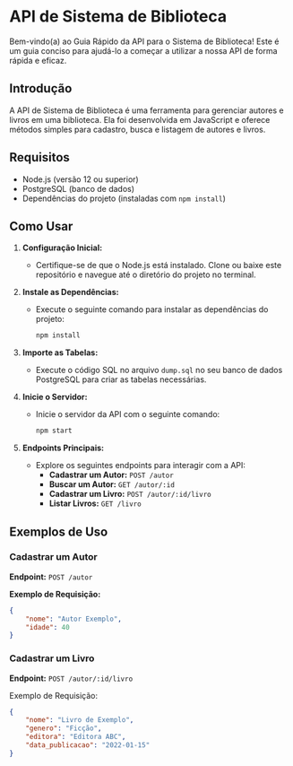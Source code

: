 # API de Sistema de Biblioteca 

Bem-vindo(a) ao Guia Rápido da API para o Sistema de Biblioteca! Este é um guia conciso para ajudá-lo a começar a utilizar a nossa API de forma rápida e eficaz.

## Introdução

A API de Sistema de Biblioteca é uma ferramenta para gerenciar autores e livros em uma biblioteca. Ela foi desenvolvida em JavaScript e oferece métodos simples para cadastro, busca e listagem de autores e livros.

## Requisitos

- Node.js (versão 12 ou superior)
- PostgreSQL (banco de dados)
- Dependências do projeto (instaladas com `npm install`)

## Como Usar

1. **Configuração Inicial:**
   - Certifique-se de que o Node.js está instalado. Clone ou baixe este repositório e navegue até o diretório do projeto no terminal.

2. **Instale as Dependências:**
   - Execute o seguinte comando para instalar as dependências do projeto:
     ```bash
     npm install
     ```

3. **Importe as Tabelas:**
   - Execute o código SQL no arquivo `dump.sql` no seu banco de dados PostgreSQL para criar as tabelas necessárias.

4. **Inicie o Servidor:**
   - Inicie o servidor da API com o seguinte comando:
     ```bash
     npm start
     ```

5. **Endpoints Principais:**
   - Explore os seguintes endpoints para interagir com a API:
     - **Cadastrar um Autor:** `POST /autor`
     - **Buscar um Autor:** `GET /autor/:id`
     - **Cadastrar um Livro:** `POST /autor/:id/livro`
     - **Listar Livros:** `GET /livro`

## Exemplos de Uso

### Cadastrar um Autor

**Endpoint:** `POST /autor`

**Exemplo de Requisição:**
```json
{
    "nome": "Autor Exemplo",
    "idade": 40
}
```

### Cadastrar um Livro

**Endpoint:** `POST /autor/:id/livro`

Exemplo de Requisição:

```json
{
    "nome": "Livro de Exemplo",
    "genero": "Ficção",
    "editora": "Editora ABC",
    "data_publicacao": "2022-01-15"
}
```
